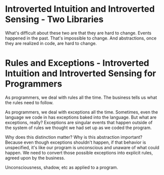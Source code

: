# Introverted Intuition and Introverted Sensing - Two Libraries


What's difficult about these two are that they are hard to change. Events happened in the past. That's impossible to change. And abstractions, once they are realized in code, are hard to change.
# Rules and Exceptions - Introverted Intuition and Introverted Sensing for Programmers

As programmers, we deal with rules all the time. The business tells us what the rules need to follow.

As programmers, we deal with exceptions all the time. Sometimes, even the language we code in has exceptions baked into the language. But what are exceptions, really? Exceptions are singular events that happen outside of the system of rules we thought we had set up as we coded the program.


Why does this distinction matter? Why is this abstraction important? Because even though exceptions shouldn't happen, if that behavior is unspecified, it's like our program is unconscious and unaware of what could happen. We need to convert those possible exceptions into explicit rules, agreed upon by the business.

Unconsciousness, shadow, etc as applied to a program.
